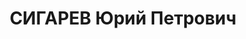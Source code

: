 ---
title: СИГАРЕВ Юрий Петрович
description: "Род. 1899 дер. Петушки Новосельского у. Орловской губ.\n умер 04.11.1948\
  \ в Курске"
---